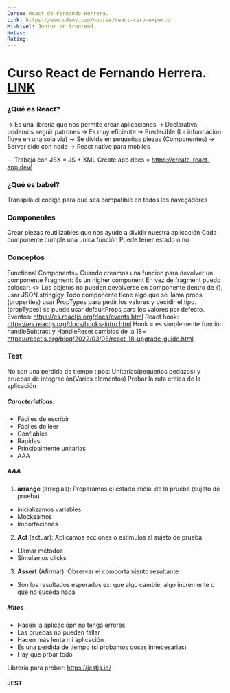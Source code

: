 ```yaml
---
Curso: React de Fernando Herrera.
Link: https://www.udemy.com/course/react-cero-experto
Mi-Nivel: Junior en frontend.
Notas:
Rating:
---
```


# Curso React de Fernando Herrera. [LINK](https://www.udemy.com/course/react-cero-experto)

### ¿Qué es React?

-> Es una librería que nos permite crear aplicaciones
-> Declarativa, podemos seguir patrones
-> Es muy eficiente
-> Predecible (La información fluye en una sola via)
-> Se divide en pequeñas piezas (Componentes)
-> Server side con node
-> React native para mobiles

--
Trabaja con JSX = JS + XML
Create app docs = https://create-react-app.dev/

### ¿Qué es babel?

Transpila el código para que sea compatible en todos los navegadores

### Componentes

Crear piezas reutilizables que nos ayude a dividir nuestra aplicación
Cada componente cumple una unica función
Puede tener estado o no

### Conceptos

Functional Components= Cuando creamos una funcion para devolver un componente
Fragment: Es un higher component
En vez de fragment puedo colocar: <>
Los objetos no pueden devolverse en componente dentro de {}, usar JSON.stringigy
Todo componente tiene algo que se llama props (properties)
usar PropTypes para pedir los valores y decidir el tipo. (propTypes)
se puede usar defaultProps para los valores por defecto.
Eventos: https://es.reactjs.org/docs/events.html
React hook: https://es.reactjs.org/docs/hooks-intro.html
Hook = es simplemente función
handleSubtract y HandleReset
cambios de la 18= https://reactjs.org/blog/2022/03/08/react-18-upgrade-guide.html

### Test

No son una perdida de tiempo
tipos: Unitarias(pequeños pedazos) y pruebas de integración(Varios elementos)
Probar la ruta critica de la aplicación

##### Caracteristicas:

- Fáciles de escribir
- Fáciles de leer
- Confiables
- Rápidas
- Principalmente unitarias
- AAA

##### AAA

1. **arrange** (arreglas): Preparamos el estado inicial de la prueba (sujeto de prueba)

- inicializamos variables
- Mockeamos
- Importaciones

2. **Act** (actuar): Aplicamos acciones o estímulos al sujeto de prueba

- Llamar métodos
- Simulamos clicks

3. **Assert** (Afirmar): Observar el comportamiento resultante

- Son los resultados esperados
  ex: que algo cambie, algo incremente o que no suceda nada

##### Mitos

- Hacen la aplicaciópn no tenga errores
- Las pruebas no pueden fallar
- Hacen más lenta mi aplicación
- Es una perdida de tiempo (si probamos cosas innecesarias)
- Hay que prbar todo

Libreria para probar: https://jestjs.io/

#### JEST
